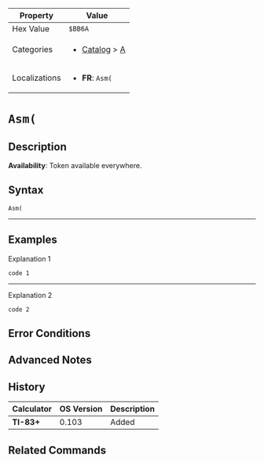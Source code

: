| Property      | Value |
|---------------|-------|
| Hex Value     | `$BB6A`|
| Categories    | <ul><li>[Catalog](<../categories/Catalog.md>) > [A](<../categories/Catalog.md#A>)</li></ul> |
| Localizations | <ul><li><b>FR</b>: `Asm(`</li></ul> |

# `Asm(`

## Description



<b>Availability</b>: Token available everywhere.

## Syntax
`Asm(`

<hr>

## Examples

Explanation 1
```ti-basic
code 1
```
---
Explanation 2
```ti-basic
code 2
```

## Error Conditions


## Advanced Notes


## History
| Calculator | OS Version | Description |
|------------|------------|-------------|
| <b>TI-83+</b> | 0.103 | Added |

## Related Commands

